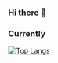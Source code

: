 ### Hi there 👋
### Currently

[![Top Langs](https://github-readme-stats.vercel.app/api/top-langs/?username=Felix-Okeyo&layout=compact)](https://github.com/anuraghazra/github-readme-stats)
